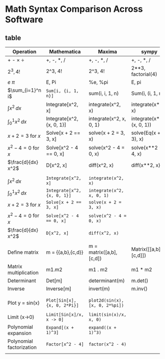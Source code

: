 # Math Syntax Comparison Across Software


## table

| Operation                | Mathematica                  | Maxima                          | sympy                      | SageMath                    | Scilab                              | GNU Octave                     | Maple                       |
| ------------------------ | ---------------------------- | ------------------------------- | -------------------------- | --------------------------- | ----------------------------------- | ------------------------------ | --------------------------- |
| + - × ÷                  | +, -, *, /                   | +, -, *, /                      | +, -, *, /                 | +, -, *, /                  | +, -, *, /                          | +, -, *, /                     | +, -, *, /                  |
| $2^3 , 4!$               | 2^3, 4!                      | 2^3, 4!                         | 2**3, factorial(4)         | 2**3, factorial(4)          | 2^3, factorial(4)                   | 2^3, factorial(4)              | 2^3, 4!                     |
| $e$ $\pi$                | E, Pi                        | %e, %pi                         | E, pi                      | e, pi                       | %e, %pi                             | exp(1), pi                     | exp(1), Pi                  |
| $\sum_{i=1}^n i$         | `Sum[i, {i, 1, n}]`          | sum(i, i, 1, n)                 | Sum(i, (i, 1, n))          | sum(i, i, 1, n)             | –                                   | symsum(i, i, 1, n)             | sum(i, i=1..n)              |
| $\int x^2 \, dx$         | Integrate[x^2, x]            | integrate(x^2, x)               | integrate(x**2, x)         | integrate(x^2, x)           | –                                   | int(sym('x^2'), x)             | int(x^2, x)                 |
| $\int_0^1 x^2 \, dx$     | Integrate[x^2, {x, 0, 1}]    | integrate(x^2, x, 0, 1)         | integrate(x**2, (x, 0, 1)) | integrate(x^2, (x, 0, 1))   | integrate('x^2', 'x', 0, 1)         | int(sym('x^2'), [0, 1])        | int(x^2, x=0..1)            |
| $x + 2 = 3$ for $x$      | Solve[x + 2 == 3, x]         | solve(x + 2 = 3, x)             | solve(Eq(x + 2, 3), x)     | solve(x + 2 == 3, x)        | –                                   | solve(sym('x + 2 = 3'), x)     | solve(x + 2 = 3, x)         |
| $x^2 - 4 = 0$ for $x$    | Solve[x^2 - 4 == 0, x]       | solve(x^2 - 4 = 0, x)           | solve(x**2 - 4, x)         | solve(x^2 - 4 == 0, x)      | roots([1, 0, -4])                   | solve(sym('x^2 - 4 = 0'), x)   | solve(x^2 - 4 = 0, x)       |
| $\frac{d}{dx} x^2$       | D[x^2, x]                    | diff(x^2, x)                    | diff(x**2, x)              | diff(x^2, x)                | –                                   | diff(sym('x^2'), x)            | diff(x^2, x)                |
|                          |                              |                                 |                            |                             |                                     |                                |                             |
| $\int x^2 \, dx$         | `Integrate[x^2, x]`          | `integrate(x^2, x)`             |                            | `integrate(x^2, x)`         | –                                   | `int(sym('x^2'), x)` (package) | `int(x^2, x)`               |
| $\int_0^1 x^2 \, dx$     | `Integrate[x^2, {x, 0, 1}]`  | `integrate(x^2, x, 0, 1)`       |                            | `integrate(x^2, (x, 0, 1))` | `integrate('x^2', 'x', 0, 1)`       | `int(sym('x^2'), [0, 1])`      | `int(x^2, 0..1)`            |
| $x + 2 = 3$ for $x$      | `Solve[x + 2 == 3, x]`       | `solve(x + 2 = 3, x)`           |                            | `solve(x + 2 == 3, x)`      | –                                   | `solve(sym('x + 2 = 3'), x)`   | `solve(x + 2 = 3, x)`       |
| $x^2 - 4 = 0$ for $x$    | `Solve[x^2 - 4 == 0, x]`     | `solve(x^2 - 4 = 0, x)`         |                            | `solve(x^2 - 4 == 0, x)`    | `roots([1, 0, -4])`                 | `solve(sym('x^2 - 4 = 0'), x)` | `solve(x^2 - 4 = 0, x)`     |
| $\frac{d}{dx} x^2$       | `D[x^2, x]`                  | `diff(x^2, x)`                  |                            | `diff(x^2, x)`              | –                                   | `diff(sym('x^2'), x)`          | `diff(x^2, x)`              |
|                          |                              |                                 |                            |                             |                                     |                                |                             |
| Define matrix            | m = {{a,b},{c,d}}            | m = matrix([a,b],[c,d])         | Matrix([[a,b],[c,d]])      | matrix([[a,b],[c,d]])       | [a,b; c,d]                          | [a,b; c,d]                     | <<a\|b>\|<c\|d>>            |
| Matrix multiplication    | m1.m2                        | m1 . m2                         | m1 * m2                    | m1 * m2                     | m1 * m2                             | m1 * m2                        | m1 . m2                     |
| Determinant              | Det[m]                       | determinant(m)                  | m.det()                    | m.det()                     | det(m)                              | det(m)                         | Determinant(m)              |
| Inverse                  | Inverse[m]                   | invert(m)                       | m.inv()                    | m.inverse()                 | inv(m)                              | inv(m)                         | MatrixInverse(m)            |
|                          |                              |                                 |                            |                             |                                     |                                |                             |
| Plot y = sin(x)          | `Plot[Sin[x], {x, 0, 2*Pi}]` | `plot2d(sin(x), [x, 0, 2*%pi])` |                            |                             | `x = 0:0.01:2*%pi; plot(x, sin(x))` | `fplot(@sin, [0, 2*pi])`       | `plot(sin(x), x = 0..2*Pi)` |
| Limit (x→0)              | `Limit[Sin[x]/x, x -> 0]`    | `limit(sin(x)/x, x, 0)`         |                            |                             | –                                   | `limit(sin(x)/x, x, 0)`        | `limit(sin(x)/x, x = 0)`    |
| Polynomial expansion     | `Expand[(x + 1)^3]`          | `expand((x + 1)^3)`             |                            |                             | –                                   | `expand((x + 1)^3)`            | `expand((x + 1)^3)`         |
| Polynomial factorization | `Factor[x^2 - 4]`            | `factor(x^2 - 4)`               |                            |                             | –                                   | `factor(x^2 - 4)`              | `factor(x^2 - 4)`           |
|                          |                              |                                 |                            |                             |                                     |                                |                             |

